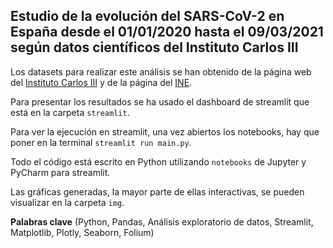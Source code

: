 ## Estudio de la evolución del SARS-CoV-2 en España desde el 01/01/2020 hasta el 09/03/2021 según datos científicos del Instituto Carlos III

Los datasets para realizar este análisis se han obtenido de la página web del [Instituto Carlos III](https://cnecovid.isciii.es/covid19/) y de la página del [INE](https://www.ine.es/dyngs/INEbase/es/categoria.htm?c=Estadistica_P&cid=1254734710984).

Para presentar los resultados se ha usado el dashboard de streamlit que está en la carpeta `streamlit`. 

Para ver la ejecución en streamlit, una vez abiertos los notebooks, hay que poner en la terminal `streamlit run main.py`.

Todo el código está escrito en Python utilizando `notebooks` de Jupyter y PyCharm para streamlit. 

Las gráficas generadas, la mayor parte de ellas interactivas, se pueden visualizar en la carpeta `img`.

**Palabras clave** (Python, Pandas, Análisis exploratorio de datos, Streamlit, Matplotlib, Plotly, Seaborn, Folium)
